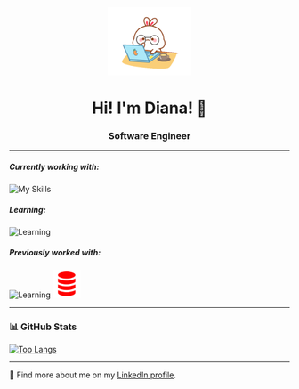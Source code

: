 <div align="center">
   <img src="https://raw.githubusercontent.com/DianaCCM/DianaCCM/master/assets/code.gif" width="150" alt="animated rabbit coding"/> 
   <h1> 
      Hi! I'm Diana! 👋 
   </h1>
   <h3> Software Engineer </h3>
</div>

---


##### Currently working with:
![My Skills](https://skillicons.dev/icons?i=js,vue,py,git,postgresql,bootstrap,sass)


##### Learning:
![Learning](https://skillicons.dev/icons?i=flask,django,aws,ts)

##### Previously worked with:
![Learning](https://skillicons.dev/icons?i=mysql,vuetify,tailwind)
<img src="https://raw.githubusercontent.com/DianaCCM/DianaCCM/master/assets/plsql.svg" width="50" alt="plsql oracle svg"/> 

---

### 📊 GitHub Stats
[![Top Langs](https://github-readme-stats.vercel.app/api/top-langs/?username=DianaCCM&layout=compact&theme=vision-friendly-dark)](https://github-readme-stats.vercel.app/api/top-langs/?username=DianaCCM)

---

💼 Find more about me on my [LinkedIn profile](https://www.linkedin.com/in/dianaccm/).  
<!-- - 💻 Check out my [portfolio](https://dianaccm.github.io/). -->

